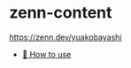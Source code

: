 # zenn-content

https://zenn.dev/yuakobayashi

- [📘 How to use](https://zenn.dev/zenn/articles/zenn-cli-guide)
